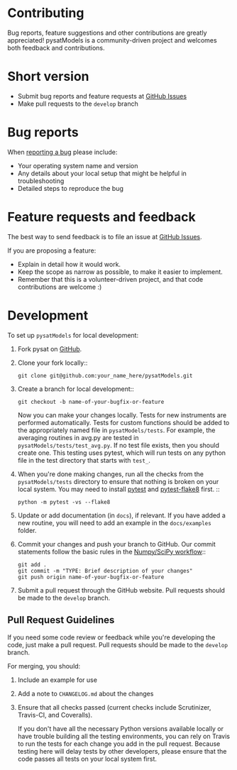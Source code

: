 Contributing
============

Bug reports, feature suggestions and other contributions are greatly
appreciated!  pysatModels is a community-driven project and welcomes both
feedback and contributions.

Short version
=============

* Submit bug reports and feature requests at
  [GitHub Issues](https://github.com/pysat/pysatModels/issues)
* Make pull requests to the ``develop`` branch

Bug reports
===========

When [reporting a bug](https://github.com/pysat/pysatModels/issues) please
include:

* Your operating system name and version
* Any details about your local setup that might be helpful in troubleshooting
* Detailed steps to reproduce the bug

Feature requests and feedback
=============================

The best way to send feedback is to file an issue at
[GitHub Issues](https://github.com/pysat/pysatModels/issues).

If you are proposing a feature:

* Explain in detail how it would work.
* Keep the scope as narrow as possible, to make it easier to implement.
* Remember that this is a volunteer-driven project, and that code contributions
  are welcome :)

Development
===========

To set up `pysatModels` for local development:

1. Fork pysat on [GitHub](https://github.com/pysat/pysatModels/fork).
2. Clone your fork locally::


       git clone git@github.com:your_name_here/pysatModels.git

3. Create a branch for local development::


       git checkout -b name-of-your-bugfix-or-feature

   Now you can make your changes locally. Tests for new instruments are
   performed automatically.  Tests for custom functions should be added to the
   appropriately named file in ``pysatModels/tests``.  For example, the
   averaging routines in avg.py are tested in
   ``pysatModels/tests/test_avg.py``.  If no test file exists, then you should
   create one.  This testing uses pytest, which will run tests on any python
   file in the test directory that starts with ``test_``.

4. When you're done making changes, run all the checks from the
   ``pysatModels/tests`` directory to ensure that nothing is broken on your
   local system.  You may need to install
   [pytest](https://docs.pytest.org/en/latest/) and
   [pytest-flake8](https://pypi.org/project/pytest-flake8/) first. ::


       python -m pytest -vs --flake8

5. Update or add documentation (in ``docs``), if relevant.  If you have added
   a new routine, you will need to add an example in the ``docs/examples``
   folder.

6. Commit your changes and push your branch to GitHub.  Our commit statements
   follow the basic rules in the
   [Numpy/SciPy workflow](https://docs.scipy.org/doc/numpy-1.15.1/dev/gitwash/development_workflow.html)::


       git add .
       git commit -m "TYPE: Brief description of your changes"
       git push origin name-of-your-bugfix-or-feature

7. Submit a pull request through the GitHub website. Pull requests should be
   made to the ``develop`` branch.

Pull Request Guidelines
-----------------------

If you need some code review or feedback while you're developing the code, just
make a pull request. Pull requests should be made to the ``develop`` branch.

For merging, you should:

1. Include an example for use
2. Add a note to ``CHANGELOG.md`` about the changes
3. Ensure that all checks passed (current checks include Scrutinizer, Travis-CI,
   and Coveralls).

   If you don't have all the necessary Python versions available locally or
   have trouble building all the testing environments, you can rely on
   Travis to run the tests for each change you add in the pull request.
   Because testing here will delay tests by other developers, please ensure
   that the code passes all tests on your local system first.
